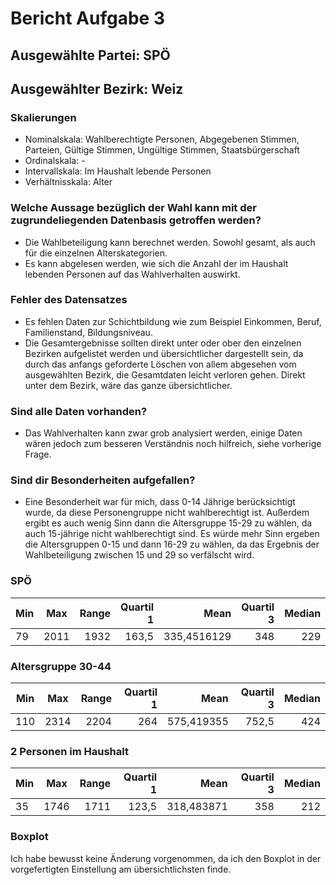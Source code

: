 # Bericht Aufgabe 3

## Ausgewählte Partei: SPÖ

## Ausgewählter Bezirk: Weiz

### Skalierungen
* Nominalskala: Wahlberechtigte Personen, Abgegebenen Stimmen, Parteien, Gültige Stimmen, Ungültige Stimmen, Staatsbürgerschaft
* Ordinalskala: - 
* Intervallskala: Im Haushalt lebende Personen
* Verhältnisskala: Alter

### Welche Aussage bezüglich der Wahl kann mit der zugrundeliegenden Datenbasis getroffen werden?
* Die Wahlbeteiligung kann berechnet werden. Sowohl gesamt, als auch für die einzelnen Alterskategorien.
* Es kann abgelesen werden, wie sich die Anzahl der im Haushalt lebenden Personen auf das Wahlverhalten auswirkt. 

### Fehler des Datensatzes
* Es fehlen Daten zur Schichtbildung wie zum Beispiel Einkommen, Beruf, Familienstand, Bildungsniveau. 
* Die Gesamtergebnisse sollten direkt unter oder ober den einzelnen Bezirken aufgelistet werden und übersichtlicher dargestellt sein, da durch das anfangs geforderte Löschen von allem abgesehen vom ausgewählten Bezirk, die Gesamtdaten leicht verloren gehen. Direkt unter dem Bezirk, wäre das ganze übersichtlicher. 

### Sind alle Daten vorhanden?
* Das Wahlverhalten kann zwar grob analysiert werden, einige Daten wären jedoch zum besseren Verständnis noch hilfreich, siehe vorherige Frage.

### Sind dir Besonderheiten aufgefallen?
* Eine Besonderheit war für mich, dass 0-14 Jährige berücksichtigt wurde, da diese Personengruppe nicht wahlberechtigt ist. Außerdem ergibt es auch wenig Sinn dann die Altersgruppe 15-29 zu wählen, da auch 15-jährige nicht wahlberechtigt sind. Es würde mehr Sinn ergeben die Altersgruppen 0-15 und dann 16-29 zu wählen, da das Ergebnis der Wahlbeteiligung zwischen 15 und 29 so verfälscht wird.

### SPÖ
| Min  | Max  | Range  | Quartil 1  | Mean  | Quartil 3  | Median  |
| --- |:-----:| -----:| -----------:| -----:| --------:| ---------:|
| 79 | 2011 | 1932 | 163,5           | 335,4516129 |      348 |      229 |

### Altersgruppe 30-44
| Min  | Max  | Range  | Quartil 1  | Mean  | Quartil 3  | Median  |
| --- |:-----:| -----:| -----------:| -----:| --------:| ---------:|
| 110 | 2314 | 2204 | 264           | 575,419355 |      752,5 |      424 |

### 2 Personen im Haushalt
| Min  | Max  | Range  | Quartil 1  | Mean  | Quartil 3  | Median  |
| --- |:-----:| -----:| -----------:| -----:| --------:| ---------:|
| 35 | 1746 | 1711 | 123,5           | 318,483871 |      358 |      212 |

### Boxplot
Ich habe bewusst keine Änderung vorgenommen, da ich den Boxplot in der vorgefertigten Einstellung am übersichtlichsten finde. 


